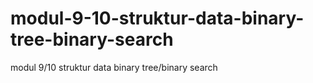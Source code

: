 # modul-9-10-struktur-data-binary-tree-binary-search
modul 9/10 struktur data binary tree/binary search
